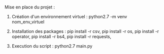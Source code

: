 Mise en place du projet :

1. Création d'un environnement virtuel : 
python2.7 -m venv nom_env_virtuel

2. Installation des packages : 
pip install -r csv, 
pip install -r os, 
pip install -r operator, 
pip install -r bs4, 
pip install -r requests, 

3. Execution du script : 
python2.7 main.py

